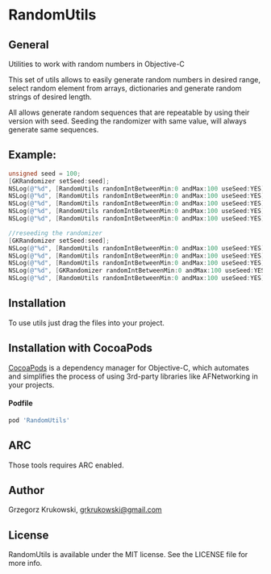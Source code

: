 # RandomUtils

General
--------------
Utilities to work with random numbers in Objective-C

This set of utils allows to easily generate random numbers in desired range, select random element from arrays, dictionaries and generate random strings of desired length.

All allows generate random sequences that are repeatable by using their version with seed.
Seeding the randomizer with same value, will always generate same sequences.

Example:
--------------

```Objective-C
unsigned seed = 100;
[GKRandomizer setSeed:seed];
NSLog(@"%d", [RandomUtils randomIntBetweenMin:0 andMax:100 useSeed:YES]); //31
NSLog(@"%d", [RandomUtils randomIntBetweenMin:0 andMax:100 useSeed:YES]); //74
NSLog(@"%d", [RandomUtils randomIntBetweenMin:0 andMax:100 useSeed:YES]); //62
NSLog(@"%d", [RandomUtils randomIntBetweenMin:0 andMax:100 useSeed:YES]); //82
NSLog(@"%d", [RandomUtils randomIntBetweenMin:0 andMax:100 useSeed:YES]); //60

//reseeding the randomizer
[GKRandomizer setSeed:seed];
NSLog(@"%d", [RandomUtils randomIntBetweenMin:0 andMax:100 useSeed:YES]); //31
NSLog(@"%d", [RandomUtils randomIntBetweenMin:0 andMax:100 useSeed:YES]); //74
NSLog(@"%d", [RandomUtils randomIntBetweenMin:0 andMax:100 useSeed:YES]); //62
NSLog(@"%d", [GKRandomizer randomIntBetweenMin:0 andMax:100 useSeed:YES]); //82
NSLog(@"%d", [RandomUtils randomIntBetweenMin:0 andMax:100 useSeed:YES]); //60
```

Installation
--------------

To use utils just drag the files into your project.

Installation with CocoaPods
--------------

[CocoaPods](http://cocoapods.org) is a dependency manager for Objective-C, which automates and simplifies the process of using 3rd-party libraries like AFNetworking in your projects. 

#### Podfile

```ruby
pod 'RandomUtils'
```

ARC
------------------

Those tools requires ARC enabled.

Author
------------------

Grzegorz Krukowski, grkrukowski@gmail.com

License
------------------

RandomUtils is available under the MIT license. See the LICENSE file for more info.
